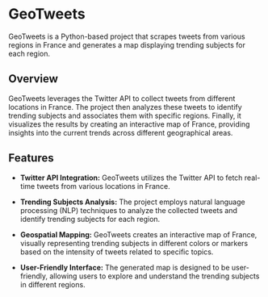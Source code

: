 # GeoTweets

GeoTweets is a Python-based project that scrapes tweets from various regions in France and generates a map displaying trending subjects for each region.

## Overview

GeoTweets leverages the Twitter API to collect tweets from different locations in France. The project then analyzes these tweets to identify trending subjects and associates them with specific regions. Finally, it visualizes the results by creating an interactive map of France, providing insights into the current trends across different geographical areas.

## Features

- **Twitter API Integration:** GeoTweets utilizes the Twitter API to fetch real-time tweets from various locations in France.

- **Trending Subjects Analysis:** The project employs natural language processing (NLP) techniques to analyze the collected tweets and identify trending subjects for each region.

- **Geospatial Mapping:** GeoTweets creates an interactive map of France, visually representing trending subjects in different colors or markers based on the intensity of tweets related to specific topics.

- **User-Friendly Interface:** The generated map is designed to be user-friendly, allowing users to explore and understand the trending subjects in different regions.


